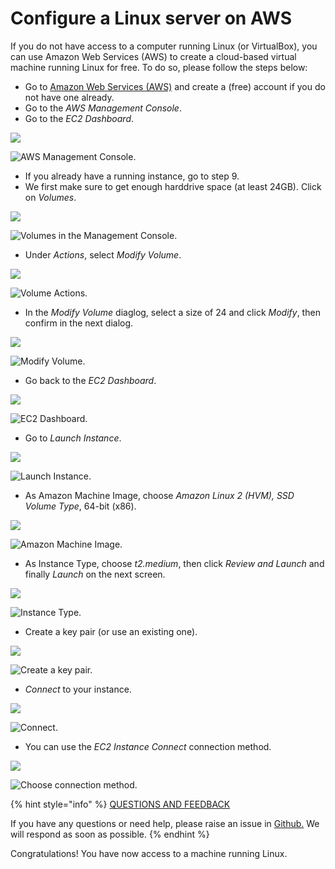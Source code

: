 # Configure a Linux server on AWS

If you do not have access to a computer running Linux \(or VirtualBox\), you can use Amazon Web Services \(AWS\) to create a cloud-based virtual machine running Linux for free. To do so, please follow the steps below:

* Go to [Amazon Web Services \(AWS\)](https://aws.amazon.com/) and create a \(free\) account if you do not have one already.
* Go to the _AWS Management Console_.
* Go to the _EC2 Dashboard_.

![](../../.gitbook/assets/ami.png)

![AWS Management Console.](https://github.com/cardano-foundation/stake-pool-school-handbook/tree/9966723e1f01cbccf61c1af3e79d0ced43df16f9/stake-pool-guide/system-setup/images/AMI.png)

* If you already have a running instance, go to step 9.
* We first make sure to get enough harddrive space \(at least 24GB\). Click on _Volumes_.

![](../../.gitbook/assets/volumes.png)

![Volumes in the Management Console.](https://github.com/cardano-foundation/stake-pool-school-handbook/tree/490a2c877b1c2b93450333a8297d1c398b950536/.gitbook/assets/volumes.png)

* Under _Actions_, select _Modify Volume_.

![](../../.gitbook/assets/volume_actions.png)

![Volume Actions.](https://github.com/cardano-foundation/stake-pool-school-handbook/tree/490a2c877b1c2b93450333a8297d1c398b950536/.gitbook/assets/volume_actions.png)

* In the _Modify Volume_ diaglog, select a size of 24 and click _Modify_, then confirm in the next dialog.

![](../../.gitbook/assets/modify_volume.png)

![Modify Volume.](https://github.com/cardano-foundation/stake-pool-school-handbook/tree/490a2c877b1c2b93450333a8297d1c398b950536/.gitbook/assets/modify_volume.png)

* Go back to the _EC2 Dashboard_.

![](../../.gitbook/assets/dashboard.png)

![EC2 Dashboard.](https://github.com/cardano-foundation/stake-pool-school-handbook/tree/490a2c877b1c2b93450333a8297d1c398b950536/.gitbook/assets/dashboard.png)

* Go to _Launch Instance_.

![](../../.gitbook/assets/launch_instance.png)

![Launch Instance.](https://github.com/cardano-foundation/stake-pool-school-handbook/tree/490a2c877b1c2b93450333a8297d1c398b950536/.gitbook/assets/launch_instance.png)

* As Amazon Machine Image, choose _Amazon Linux 2 \(HVM\), SSD Volume Type_, 64-bit \(x86\).

![](../../.gitbook/assets/ami.png)

![Amazon Machine Image.](https://github.com/cardano-foundation/stake-pool-school-handbook/tree/490a2c877b1c2b93450333a8297d1c398b950536/.gitbook/assets/AMI.png)

* As Instance Type, choose _t2.medium_, then click _Review and Launch_ and finally _Launch_ on the next screen.

![](../../.gitbook/assets/instance_type.png)

![Instance Type.](https://github.com/cardano-foundation/stake-pool-school-handbook/tree/490a2c877b1c2b93450333a8297d1c398b950536/.gitbook/assets/Instance_Type.png)

* Create a key pair \(or use an existing one\).

![](../../.gitbook/assets/key_pair.png)

![Create a key pair.](https://github.com/cardano-foundation/stake-pool-school-handbook/tree/490a2c877b1c2b93450333a8297d1c398b950536/.gitbook/assets/key_pair.png)

* _Connect_ to your instance.

![](../../.gitbook/assets/connect.png)

![Connect.](https://github.com/cardano-foundation/stake-pool-school-handbook/tree/490a2c877b1c2b93450333a8297d1c398b950536/.gitbook/assets/connect.png)

* You can use the _EC2 Instance Connect_ connection method.

![](../../.gitbook/assets/connect2.png)

![Choose connection method.](https://github.com/cardano-foundation/stake-pool-school-handbook/tree/490a2c877b1c2b93450333a8297d1c398b950536/.gitbook/assets/connect2.png)

{% hint style="info" %}
[QUESTIONS AND FEEDBACK](https://github.com/carloslodelar/SPO/issues)

If you have any questions or need help, please raise an issue in [Github.](https://github.com/cardano-foundation/stake-pool-school-handbook/issues) We will respond as soon as possible.
{% endhint %}

Congratulations! You have now access to a machine running Linux.

